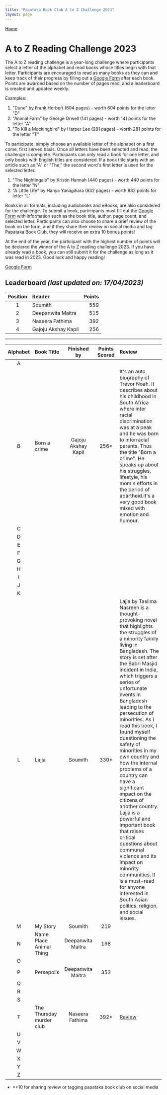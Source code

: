 ```yaml
---
title: "Papataka Book Club A to Z Challenge 2023"
layout: page
---
```

[Home](https://papatakabookclub.github.io/)

# A to Z Reading Challenge 2023
The A to Z reading challenge is a year-long challenge where participants select a letter of the alphabet and read books whose titles begin with that letter. Participants are encouraged to read as many books as they can and keep track of their progress by filling out a [Google Form](https://forms.gle/914RmFsjnP57x4LW8) after each book. Points are awarded based on the number of pages read, and a leaderboard is created and updated weekly.

Examples:

1. "Dune" by Frank Herbert (604 pages) - worth 604 points for the letter "D"
2. "Animal Farm" by George Orwell (141 pages) - worth 141 points for the letter "A"
3. "To Kill a Mockingbird" by Harper Lee (281 pages) - worth 281 points for the letter "T"

To participate, simply choose an available letter of the alphabet on a first come, first served basis. Once all letters have been selected and read, the challenge is complete. Participants can only read a book for one letter, and only books with English titles are considered. If a book title starts with an article such as "A" or "The," the second word's first letter is used for the selected letter.

1. "The Nightingale" by Kristin Hannah (440 pages) - worth 440 points for the letter "N"
2. "A Little Life" by Hanya Yanagihara (832 pages) - worth  832 points for letter "L"

Books in all formats, including audiobooks and eBooks, are also considered for the challenge. To submit a book, participants must fill out the [Google Form](https://forms.gle/914RmFsjnP57x4LW8) with information such as the book title, author, page count, and selected letter. Participants can also choose to share a brief review of the book on the form, and if they share their review on social media and tag Papataka Book Club, they will receive an extra 10 bonus points!

At the end of the year, the participant with the highest number of points will be declared the winner of the A to Z reading challenge 2023. If you have already read a book, you can still submit it for the challenge as long as it was read in 2023. Good luck and happy reading!

[Google Form](https://forms.gle/914RmFsjnP57x4LW8)


## **Leaderboard** *(last updated on: 17/04/2023)*
|Position|Reader|Points|
|:---:|:---|---:|
|1|Soumith|559|
|2|Deepanwita Maitra|515|
|3|Naseera Fathima|392|
|4|Gajoju Akshay Kapil|256|






-------
|Alphabet|Book Title|Finished by|Points Scored|Review| 
|:---:|:---|:---:|:---:|:---|
| A |   |   |   |   |
| B | Born a crime  |  Gajoju Akshay Kapil  | 256*  |  It's an auto biography of Trevor Noah. It describes about his childhood in South Africa where inter racial discrimination was at a peak and he was born to interracial parents. Thus the title "Born a crime". He speaks up about his struggles, lifestyle, his mom's efforts in the period of apartheid.It's a very good book mixed with emotion and humour. | 
| C |   |   |   |   |
| D  |   |   |   |   |
| E  |   |   |   |   |
|  F |   |   |   |   |
|  G |   |   |   |   |
| H  |   |   |   |   |
| I  |   |   |   |   |
| J  |   |   |   |   |
| K  |   |   |   |   |
|  L | Lajja  | Soumith  |  330* | Lajja by Taslima Nasreen is a thought-provoking novel that highlights the struggles of a minority family living in Bangladesh. The story is set after the Babri Masjid incident in India, which triggers a series of unfortunate events in Bangladesh leading to the persecution of minorities. As I read this book, I found myself questioning the safety of minorities in my own country and how the internal problems of a country can have a significant impact on the citizens of another country. Lajja is a powerful and important book that raises critical questions about communal violence and its impact on minority communities. It is a must-read for anyone interested in South Asian politics, religion, and social issues.  |
|  M | My Story  | Soumith  |  219 |   |
|  N |  Name Place Animal Thing | Deepanwita Maitra  | 198  |   |
| O  |   |   |   |   |
| P  | Persepolis  | Deepanwita Maitra  |  353 |   |
| Q  |   |   |   |   |
| R  |   |   |   |   |
| S  |   |   |   |   |
| T  | The Thursday murder club  | Naseera Fathima  |  392* | [Review](https://www.instagram.com/p/CocVnGvrH0J/?utm_source=ig_web_copy_link)  |
| U  |   |   |   |   |
| V  |   |   |   |   |
| W  |   |   |   |   |
| X  |   |   |   |   |
| Y  |   |   |   |   |
| Z  |   |   |   |   |

*  *+10 for sharing review or tagging papataka book club on social media
